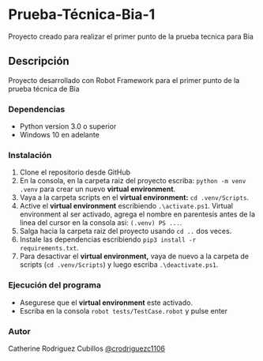 # Prueba-Técnica-Bia-1

Proyecto creado para realizar el primer punto de la prueba tecnica para Bia

## Descripción

Proyecto desarrollado con Robot Framework para el primer punto de la prueba técnica de Bia

### Dependencias

* Python version 3.0 o superior
* Windows 10 en adelante

### Instalación

1. Clone el repositorio desde GitHub
2. En la consola, en la carpeta raiz del proyecto escriba: `python -m venv .venv` para crear un nuevo **virtual environment**.
3. Vaya a la carpeta scripts en el **virtual environment:** `cd .venv/Scripts`.
4. Active el **virtual environment** escribiendo `.\activate.ps1`. Virtual environment al ser activado, agrega el nombre en parentesis antes de la linea del cursor en la consola asi: 
`(.venv) PS ...`.
5. Salga hacia la carpeta raiz del proyecto usando `cd ..` dos veces.
6. Instale las dependencias escribiendo `pip3 install -r requirements.txt`.
7. Para desactivar el **virtual environment,** vaya de nuevo a la carpeta de scripts (`cd .venv/Scripts`) y luego escriba `.\deactivate.ps1`.

### Ejecución del programa

* Asegurese que el **virtual environment** este activado.
* Escriba en la consola  `robot tests/TestCase.robot` y pulse enter

### Autor

Catherine Rodriguez Cubillos [@crodriguezc1106](https://github.com/crodriguezc1106)